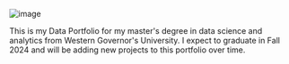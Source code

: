 ![image](https://github.com/jschmidt1041/Data-Portfolio/assets/134094475/02105545-f777-4115-8554-47a072042322)


This is my Data Portfolio for my master's degree in data science and analytics from Western Governor's University. I expect to graduate in Fall 2024 and will be adding new projects to this portfolio over time.
